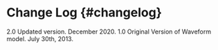 Change Log           {#changelog}
==========

2.0 Updated version. December 2020.
1.0 Original Version of Waveform model. July 30th, 2013.

